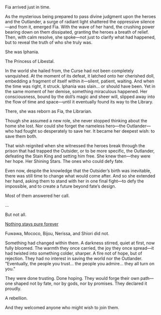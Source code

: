 <!-- title: Fia -->
<!-- status: Alive -->

Fia arrived just in time.

As the mysterious being prepared to pass divine judgment upon the heroes and the Outlander, a surge of radiant light shattered the oppressive silence—and from it, emerged Fia. With the wave of her hand, the crushing power bearing down on them dissipated, granting the heroes a breath of relief. Then, with calm resolve, she spoke—not just to clarify what had happened, but to reveal the truth of who she truly was.

She was Iphania.

The Princess of Libestal.

In the world she hailed from, the Curse had not been completely vanquished. At the moment of its defeat, it latched onto her cherished doll, embedding a fragment of itself within it—silent, patient, waiting. And when the time was right, it struck. Iphania was slain... or should have been. Yet in the same moment of her demise, something miraculous happened. Her consciousness, bound by the doll’s magic and sheer will, slipped away into the flow of time and space—until it eventually found its way to the Library.

There, she was reborn as Fia, the Librarian.

Though she assumed a new role, she never stopped thinking about the home she lost. Nor could she forget the nameless hero—the Outlander—who had fought so desperately to save her. It became her deepest wish: to save them both.

That wish reignited when she witnessed the heroes break through the prison that had trapped the Outsider, or to be more specific, the Outlander, defeating the Stain King and setting him free. She knew then—they were her hope. Her Shining Stars. The ones who could defy fate.

Even now, despite the knowledge that the Outsider’s birth was inevitable, there was still time to change what would come after. And so she extended her hand, asking them to stand with her in one final fight—to defy the impossible, and to create a future beyond fate’s design.

Most of them answered her call.

...

But not all.

[Nothing stays pure forever](#embed:https://www.youtube.com/live/b-jTHH6GK5w?t=7224)

Fuwawa, Mococo, Bijou, Nerissa, and Shiori did not.

Something had changed within them. A darkness stirred, quiet at first, now fully bloomed. The warmth they once carried, the joy they once spread—it had twisted into something colder, sharper. A fire not of hope, but of rejection. They had no interest in saving the world nor the Outlander. "Eventually, the people you trust... the people you admire... they all turn on you."

They were done trusting. Done hoping. They would forge their own path—one shaped not by fate, nor by gods, nor by promises. They declared it proudly.

A rebellion.

And they welcomed anyone who might wish to join them.